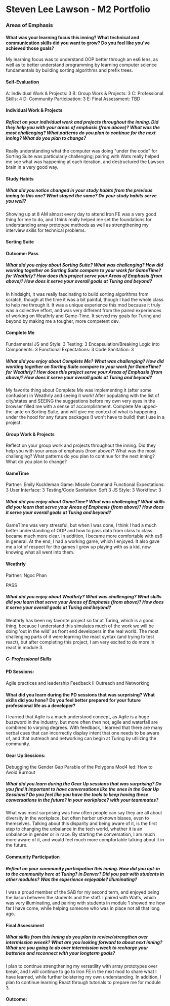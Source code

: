 # Steven Lee Lawson - M2 Portfolio
### Areas of Emphasis
#### What was your learning focus this inning? What technical and communication skills did you want to grow? Do you feel like you've achieved those goals?
My learning focus was to understand OOP better through an es6 lens, as well as to better understand programming by learning computer science fundamentals by building sorting algorithms and prefix trees.

#### Self-Evaluation

A: Individual Work & Projects: 3
B: Group Work & Projects: 3
C: Professional Skills: 4
D: Community Participation: 3
E: Final Assessment: TBD

#### Individual Work & Projects
##### Reflect on your individual work and projects throughout the inning. Did they help you with your areas of emphasis (from above)? What was the most challenging? What patterns do you plan to continue for the next inning? What do you plan to change?

Really understanding what the computer was doing "under the code" for Sorting Suite was particularly challenging; pairing with Wats really helped me see what was happening at each iteration, and destructured the Lawson brain in a very good way.

#### Study Habits
##### What did you notice changed in your study habits from the previous inning to this one? What stayed the same? Do your study habits serve you well?

Showing up at 8 AM almost every day to attend Iron FE was a very good thing for me to do, and I think really helped me set the foundations for understanding array prototype methods as well as strengthening my interview skills for technical problems.

#### Sorting Suite
#### Outcome: Pass
##### What did you enjoy about Sorting Suite? What was challenging? How did working together on Sorting Suite compare to your work for GameTime? for Weathrly? How does this project serve your Areas of Emphasis (from above)? How does it serve your overall goals at Turing and beyond?

In hindsight, it was really fascinating to build sorting algorithms from scratch, though at the time it was a bit painful, though I had the whole class to help me through it. It was a unique experience this mod because it truly was a collective effort, and was very different from the paired experiences of working on Weathrly and Game-Time. It served my goals for Turing and beyond by making me a tougher, more competent dev.

#### Complete Me
Fundamental JS and Style: 3
Testing: 3
Encapsulation/Breaking Logic into Components: 3
Functional Expectations: 3
Code Sanitation: 3
##### What did you enjoy about Complete Me? What was challenging? How did working together on Sorting Suite compare to your work for GameTime? for Weathrly? How does this project serve your Areas of Emphasis (from above)? How does it serve your overall goals at Turing and beyond?

My favorite thing about Complete Me was implementing it (after some confusion) in Weathrly and seeing it work! After populating with the list of city/states and SEEING the suggestions before my own very eyes in the browser filled me with a sense of accomplishment. Complete Me upped-the-ante on Sorting Suite, and will give me context of what is happening under the hood for any future packages (I won't have to build) that I use in a project.

#### Group Work & Projects
Reflect on your group work and projects throughout the inning. Did they help you with your areas of emphasis (from above)? What was the most challenging? What patterns do you plan to continue for the next inning? What do you plan to change?

#### GameTime
Partner: Emily Kuckleman
Game: Missile Command
Functional Expectations: 3
User Interface: 3
Testing/Code Sanitation: Soft 3
JS Style: 3
Workflow: 3
##### What did you enjoy about GameTime? What was challenging? What skills did you learn that serve your Areas of Emphasis (from above)? How does it serve your overall goals at Turing and beyond?

GameTime was very stressful, but when I was done, I think I had a much better understanding of OOP and how to pass data from class to class became much more clear. In addition, I became more comfortable with es6 in general. At the end, I had a working game, which I enjoyed. It also gave me a lot of respect for the games I grew up playing with as a kid, now knowing what all went into them.
#### Weathrly
Partner: Ngoc Phan

PASS

##### What did you enjoy about Weathrly? What was challenging? What skills did you learn that serve your Areas of Emphasis (from above)? How does it serve your overall goals at Turing and beyond?

Weathrly has been my favorite project so far at Turing, which is a good thing, because I understand this simulates much of the work we will be doing 'out in the wild' as front end developers in the real world. The most challenging parts of it were learning the react syntax (and trying to test react), but after completing this project, I am very excited to do more in react in module 3.

##### C: Professional Skills
#### PD Sessions:
Agile practices and leadership
Feedback II
Outreach and Networking

#### What did you learn during the PD sessions that was surprising? What skills did you hone? Do you feel better prepared for your future professional life as a developer?
I learned that Agile is a much understood concept, as Agile is a huge buzzword in the industry, but more often then not, agile and waterfall are combined to varying degrees. With feedback, I learned that there are many verbal cues that can incorrectly display intent that one needs to be aware of, and that outreach and networking can begin at Turing by utilizing the community.

#### Gear Up Sessions:
Debugging the Gender Gap
Parable of the Polygons
Mod4 led: How to Avoid Burnout

##### What did you learn during the Gear Up sessions that was surprising? Do you find it important to have conversations like the ones in the Gear Up Sessions? Do you feel like you have the tools to keep having these conversations in the future? in your workplace? with your teammates?

What was most surprising was how often people can say they are all about diversity in the workplace, but often harbor unknown biases, even to themselves. Talking about this disparity and being aware of it, is the first step to changing the unbalance in the tech world, whether it is an unbalance in gender or in race. By starting the conversation, I am much more aware of it, and would feel much more compfortable talking about it in the future.

#### Community Participation
##### Reflect on your community participation this inning. How did you opt-in to the community here at Turing? in Denver? Did you pair with students in other modules? Was the experience enjoyable? Illuminating?
I was a proud member of the SAB for my second term, and enjoyed being the liason between the students and the staff. I paired with Watts, which was very illuminating, and pairing with students in module 1 showed me how far I have come, while helping someone who was in place not all that long ago.

#### Final Assessment
##### What skills from this inning do you plan to review/strengthen over intermission weeek? What are you looking forward to about next inning? What are you going to do over intermission week to recharge your batteries and reconnect with your longterm goals?
I plan to continue strengthening my versatility with array prototypes over break, and I will continue to go to Iron FE in the next mod to share what I have learned, while further bolstering my own understanding. In addition, I plan to continue learning React through tutorials to prepare me for module 3.

#### Outcome:
